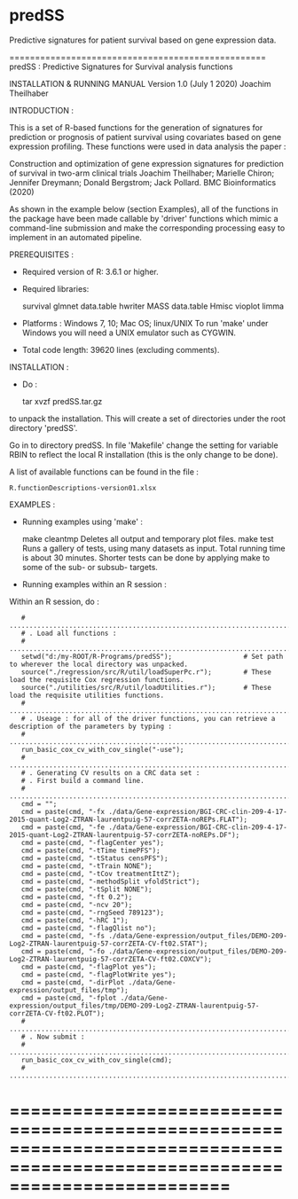 # predSS
Predictive signatures for patient survival based on gene expression data.

==================================================
predSS : Predictive Signatures for Survival analysis functions


INSTALLATION & RUNNING MANUAL
Version 1.0 (July 1 2020)
Joachim Theilhaber


INTRODUCTION :

This is a set of R-based functions for the generation of signatures
for prediction or prognosis of patient survival using covariates based
on gene expression profiling. These functions were used in data
analysis the paper : 

Construction and optimization of gene expression signatures for
prediction of survival in two-arm clinical trials Joachim Theilhaber;
Marielle Chiron; Jennifer Dreymann; Donald Bergstrom; Jack
Pollard. BMC Bioinformatics (2020)

As shown in the example below (section Examples), all of the functions
in the package have been made callable by 'driver' functions which
mimic a command-line submission and make the corresponding processing
easy to implement in an automated pipeline.


PREREQUISITES :

* Required version of R: 3.6.1 or higher.

* Required libraries: 

   survival
   glmnet
   data.table
   hwriter
   MASS
   data.table
   Hmisc
   vioplot
   limma

* Platforms : Windows 7, 10; Mac OS; linux/UNIX
              To run 'make' under Windows you will need a UNIX
              emulator such as CYGWIN.

* Total code length: 39620 lines (excluding comments).


INSTALLATION :

* Do :

   tar xvzf predSS.tar.gz 

to unpack the installation. This will create a set of directories
under the root directory 'predSS'.

Go in to directory predSS. In file 'Makefile' change the setting for variable
RBIN to reflect the local R installation (this is the only change to
be done). 

A list of available functions can be found in the file :
 
    R.functionDescriptions-version01.xlsx


EXAMPLES :

* Running examples using 'make' :

     make cleantmp     Deletes all output and temporary plot files.
     make test         Runs a gallery of tests, using many datasets as input. Total running time
                       is about 30 minutes. Shorter tests can be done by applying make to some of 
                       the sub- or subsub- targets.

* Running examples within an R session :

Within an R session, do :

       # ...........................................................................................................................
       # . Load all functions :
       # ...........................................................................................................................
       setwd("d:/my-ROOT/R-Programs/predSS");                  # Set path to wherever the local directory was unpacked.
       source("./regression/src/R/util/loadSuperPc.r");        # These load the requisite Cox regression functions.
       source("./utilities/src/R/util/loadUtilities.r");       # These load the requisite utilities functions.
       # ...........................................................................................................................
       # . Useage : for all of the driver functions, you can retrieve a description of the parameters by typing :
       # ...........................................................................................................................
       run_basic_cox_cv_with_cov_single("-use");
       # ...........................................................................................................................
       # . Generating CV results on a CRC data set :
       # . First build a command line.
       # ...........................................................................................................................
       cmd = "";
       cmd = paste(cmd, "-fx ./data/Gene-expression/BGI-CRC-clin-209-4-17-2015-quant-Log2-ZTRAN-laurentpuig-57-corrZETA-noREPs.FLAT");
       cmd = paste(cmd, "-fe ./data/Gene-expression/BGI-CRC-clin-209-4-17-2015-quant-Log2-ZTRAN-laurentpuig-57-corrZETA-noREPs.DF");
       cmd = paste(cmd, "-flagCenter yes");  
       cmd = paste(cmd, "-tTime timePFS");  
       cmd = paste(cmd, "-tStatus censPFS");  
       cmd = paste(cmd, "-tTrain NONE");  
       cmd = paste(cmd, "-tCov treatmentIttZ");  
       cmd = paste(cmd, "-methodSplit vfoldStrict");  
       cmd = paste(cmd, "-tSplit NONE");  
       cmd = paste(cmd, "-ft 0.2");  
       cmd = paste(cmd, "-ncv 20");  
       cmd = paste(cmd, "-rngSeed 789123");  
       cmd = paste(cmd, "-hRC 1");  
       cmd = paste(cmd, "-flagQlist no");  
       cmd = paste(cmd, "-fs ./data/Gene-expression/output_files/DEMO-209-Log2-ZTRAN-laurentpuig-57-corrZETA-CV-ft02.STAT");  
       cmd = paste(cmd, "-fo ./data/Gene-expression/output_files/DEMO-209-Log2-ZTRAN-laurentpuig-57-corrZETA-CV-ft02.COXCV");
       cmd = paste(cmd, "-flagPlot yes");  
       cmd = paste(cmd, "-flagPlotWrite yes");  
       cmd = paste(cmd, "-dirPlot ./data/Gene-expression/output_files/tmp");  
       cmd = paste(cmd, "-fplot ./data/Gene-expression/output_files/tmp/DEMO-209-Log2-ZTRAN-laurentpuig-57-corrZETA-CV-ft02.PLOT");  
       # ...........................................................................................................................
       # . Now submit :
       # ...........................................................................................................................
       run_basic_cox_cv_with_cov_single(cmd);
       # ...........................................................................................................................

# =============================================================================================================================
